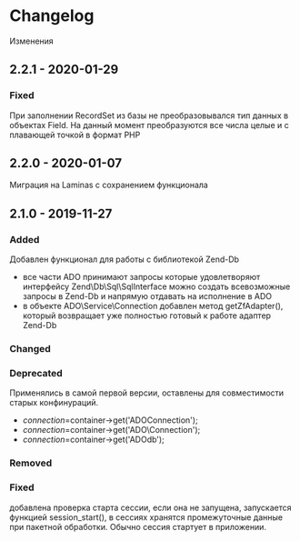 # Changelog

Изменения

## 2.2.1 - 2020-01-29

### Fixed
При заполнении RecordSet из базы не преобразовывался тип данных в объектах Field.
На данный момент преобразуются все числа целые и с плавающей точкой в формат PHP

## 2.2.0 - 2020-01-07
Миграция на Laminas с сохранением функционала


## 2.1.0 - 2019-11-27

### Added
Добавлен функционал для работы с библиотекой Zend-Db
- все части ADO принимают запросы которые удовлетворяют интерфейсу Zend\Db\Sql\SqlInterface
можно создать всевозможные запросы в Zend-Db и напрямую отдавать на исполнение в ADO
- в объекте ADO\Service\Connection добавлен метод getZfAdapter(), который возвращает уже полностью готовый к работе адаптер Zend-Db

### Changed

### Deprecated
Применялись в самой первой версии, оставлены для совместимости старых конфинураций.
- $connection=$container->get('ADOConnection');
- $connection=$container->get('ADO\Connection');
- $connection=$container->get('ADOdb');

### Removed

### Fixed
добавлена проверка старта сессии, если она не запущена, запускается функцией session_start(), 
в сессиях хранятся промежуточные данные при пакетной обработки. Обычно сессия стартует в приложении.

